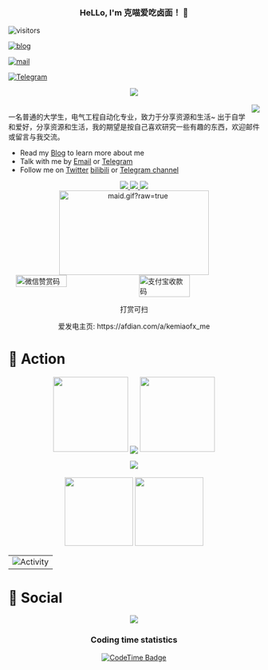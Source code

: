 ### <div style="text-align:center">**HeLLo, I'm 克喵爱吃卤面！** 👋</div>

![visitors](https://visitor-badge.laobi.icu/badge?page_id=%Kemeow815.visitor-badge)

[![blog](https://img.shields.io/badge/Home-kemiao.online-008972?style=flat-square)](https://www.kemiao.online)

[![mail](https://img.shields.io/badge/Email-kemiaofx@163.com-F2572D?style=flat-square)](mailto:kemiaofx@163.com)

[![Telegram](https://img.shields.io/badge/Telegram-KemiaoJun-2ba2de?style=flat-square)](https://t.me/KemiaoJun)

<!-- 敲代码的图片 -->
<div align="center" ><img order-radius="100px" src="https://npm.elemecdn.com/anzhiyu-assets/image/common/github-info/Knock-Code.gif"/></div>
<br>

<picture>
  <source
    srcset="https://github-readme-stats-one-bice.vercel.app/api?username=Kemeow815&show_icons=true&icon_color=0366d6&bg_color=ffffff&hide_title=true&hide_border=true&theme=github_dark&include_all_commits=true&count_private=true&role=OWNER,ORGANIZATION_MEMBER,COLLABORATOR&exclude_repo=ijkplayer,flv.js,DanmakuFlameMaster,ailab,MagicaSakura,boxing,overlord,gengine,discovery,GoogleTranslate,Weibo-Picture-Store"
    media="(prefers-color-scheme: dark)" />
  <source
    srcset="https://github-readme-stats-one-bice.vercel.app/api?username=Kemeow815&show_icons=true&icon_color=0366d6&bg_color=ffffff&hide_title=true&hide_border=true&include_all_commits=true&count_private=true&role=OWNER,ORGANIZATION_MEMBER,COLLABORATOR&exclude_repo=ijkplayer,flv.js,DanmakuFlameMaster,ailab,MagicaSakura,boxing,overlord,gengine,discovery,GoogleTranslate,Weibo-Picture-Store"
    media="(prefers-color-scheme: light), (prefers-color-scheme: no-preference)" />
  <img src="https://github-readme-stats-one-bice.vercel.app/api?username=Kemeow815&show_icons=true&icon_color=0366d6&bg_color=ffffff&hide_title=true&hide_border=true&include_all_commits=true&count_private=true&role=OWNER,ORGANIZATION_MEMBER,COLLABORATOR&exclude_repo=ijkplayer,flv.js,DanmakuFlameMaster,ailab,MagicaSakura,boxing,overlord,gengine,discovery,GoogleTranslate,Weibo-Picture-Store"
    align="right" />
</picture>

一名普通的大学生，电气工程自动化专业，致力于分享资源和生活~
出于自学和爱好，分享资源和生活，我的期望是按自己喜欢研究一些有趣的东西，欢迎邮件或留言与我交流。

- Read my [Blog](https://issue.kemiaosw.top/) to learn more about me
- Talk with me by [Email](mailto:kemiaofx@163.com) or [Telegram](https://t.me/KemiaoJun)
- Follow me on [Twitter](https://twitter.com/kemiaosw) [bilibili](https://space.bilibili.com/3546643173477234) or [Telegram channel](https://t.me/kemiao_me)

<div align="center">
  <a href="https://github.com/vn7n24fzkq/github-profile-summary-cards">
    <img src="https://github-profile-summary-cards.vercel.app/api/cards/profile-details?username=Kemeow815&theme=github" />
  </a>
  <a href="https://github.com/vn7n24fzkq/github-profile-summary-cards">
    <img src="https://github-profile-summary-cards.vercel.app/api/cards/stats?username=Kemeow815&theme=github" />
  </a>
  <a href="https://github.com/vn7n24fzkq/github-profile-summary-cards">
    <img src="https://github-profile-summary-cards.vercel.app/api/cards/repos-per-language?username=Kemeow815&theme=github" />
  </a>
</div>

<div align="center">
  <img data-target="animated-image.replacedImage" alt="maid.gif?raw=true" class="AnimatedImagePlayer-animatedImage" src="https://github.com/miluluyo/photo_gallery/raw/master/maid.gif?raw=true" width="300" height="169" style="display: block; opacity: 1;">
</div>

<div style="display: flex; gap: 20px; justify-content: center;">
  <img src="https://s2.loli.net/2025/04/13/HQ4lbFfJkpU2R9V.jpg" width="45%" alt="微信赞赏码" />
  <img src="https://s2.loli.net/2025/04/13/HYrnNFOKDZPSv4p.jpg" width="45%" alt="支付宝收款码" />
</div>

<p align="center">打赏可扫</p>

<p align="center">爱发电主页: https://afdian.com/a/kemiaofx_me </p>

# 🚀 Action

<!-- 连续提交代码天数记录 -->
<p align="center">
  <img width="150" src="https://npm.elemecdn.com/anzhiyu-assets/image/common/github-info/left-wing.png" />
  <img align="center" src="https://github-readme-streak-stats.herokuapp.com/?user=Kemeow815&theme=dark&hide_border=true" />
  <img width="150" src="https://npm.elemecdn.com/anzhiyu-assets/image/common/github-info/right-wing.png" />
</p>

<!-- GitHub奖杯🏆 -->
<div align="center"><img  src="https://github-profile-trophy.vercel.app/?username=Kemeow815&theme=gruvbox&row=1&column=7&no-frame=true&no-bg=true" /></div>
<br>

<!-- GitHub数据统计 -->
<div align="center">
  <img height="137px" src="https://github-readme-stats.vercel.app/api?username=Kemeow815&hide_title=true&hide_border=true&show_icons=trueline_height=21&text_color=000&icon_color=000&bg_color=0,ea6161,ffc64d,fffc4d,52fa5a&theme=graywhite" />
  <img height="137px" src="https://github-readme-stats.vercel.app/api/top-langs/?username=Kemeow815&hide_title=true&hide_border=true&layout=compact&langs_count=6&text_color=000&icon_color=fff&bg_color=0,52fa5a,4dfcff,c64dff&theme=graywhite" />
</div>

<div align="center">


<!-- GitHub Activity Graph GitHub 活动图 -->
<table align="center">
  <tr>
    <td><img src="https://github-readme-activity-graph.vercel.app/graph?username=Hemeow815&theme=xcode&bg_color=FF000000&hide_border=true" alt="Activity"/></td>
  </tr>
</table>

</div>

# 🤝 Social

<!-- BiliBili数据 -->
<div align="center">
  <a href="https://space.bilibili.com/3546643173477234"><img src="https://stats.justsong.cn/api/bilibili/?id=3546643173477234"/></a>

### Coding time statistics
[![CodeTime Badge](https://img.shields.io/endpoint?style=social&color=222&url=https%3A%2F%2Fapi.codetime.dev%2Fshield%3Fid%3D32375%26project%3D%26in=0)](https://codetime.dev)

<!--
**LanYunDev/LanYunDev** is a ✨ _special_ ✨ repository because its `README.md` (this file) appears on your GitHub profile.

Here are some ideas to get you started:

- 🔭 I’m currently working on ...
- 🌱 I’m currently learning ...
- 👯 I’m looking to collaborate on ...
- 🤔 I’m looking for help with ...
- 💬 Ask me about ...
- 📫 How to reach me: ...
- 😄 Pronouns: ...
- ⚡ Fun fact: ...
-->
